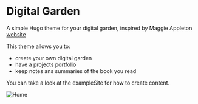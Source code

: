 # Digital Garden

A simple Hugo theme for your digital garden, inspired by Maggie Appleton [website](https://maggieappleton.com/)

This theme allows you to:
* create your own digital garden
* have a projects portfolio
* keep notes ans summaries of the book you read

You can take a look at the exampleSite for how to create content.

![Home](https://github.com/paulmartins/hugo-digital-garden-theme/tree/main/images/screenshot_home.png)


